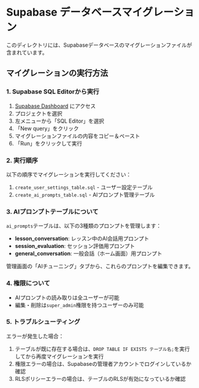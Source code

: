 # Supabase データベースマイグレーション

このディレクトリには、Supabaseデータベースのマイグレーションファイルが含まれています。

## マイグレーションの実行方法

### 1. Supabase SQL Editorから実行

1. [Supabase Dashboard](https://supabase.com/dashboard) にアクセス
2. プロジェクトを選択
3. 左メニューから「SQL Editor」を選択
4. 「New query」をクリック
5. マイグレーションファイルの内容をコピー＆ペースト
6. 「Run」をクリックして実行

### 2. 実行順序

以下の順序でマイグレーションを実行してください：

1. `create_user_settings_table.sql` - ユーザー設定テーブル
2. `create_ai_prompts_table.sql` - AIプロンプト管理テーブル

### 3. AIプロンプトテーブルについて

`ai_prompts`テーブルは、以下の3種類のプロンプトを管理します：

- **lesson_conversation**: レッスン中のAI会話用プロンプト
- **session_evaluation**: セッション評価用プロンプト  
- **general_conversation**: 一般会話（ホーム画面）用プロンプト

管理画面の「AIチューニング」タブから、これらのプロンプトを編集できます。

### 4. 権限について

- AIプロンプトの読み取りは全ユーザーが可能
- 編集・削除は`super_admin`権限を持つユーザーのみ可能

### 5. トラブルシューティング

エラーが発生した場合：

1. テーブルが既に存在する場合は、`DROP TABLE IF EXISTS テーブル名;`を実行してから再度マイグレーションを実行
2. 権限エラーの場合は、Supabaseの管理者アカウントでログインしているか確認
3. RLSポリシーエラーの場合は、テーブルのRLSが有効になっているか確認 